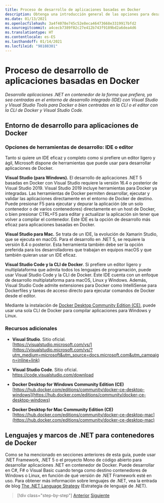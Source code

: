 ```yaml
---
title: Proceso de desarrollo de aplicaciones basadas en Docker
description: Obtenga una introducción general de las opciones para desarrollar aplicaciones basadas en Docker. Elija entre Visual Studio para Windows, Visual Studio para Mac o Visual Studio Code para la compatibilidad con varias plataformas (Windows, macOS y Linux).
ms.date: 01/13/2021
ms.openlocfilehash: 3a4f4078e745c52e8eca46473668e3319917bfd2
ms.sourcegitcommit: a4cecb7389f02c27e412b743f9189bd2a6dea4d6
ms.translationtype: HT
ms.contentlocale: es-ES
ms.lasthandoff: 01/14/2021
ms.locfileid: "98188301"
---
```

# <a name="development-process-for-docker-based-applications"></a>Proceso de desarrollo de aplicaciones basadas en Docker

*Desarrolle aplicaciones .NET en contenedor de la forma que prefiera, ya sea centradas en el entorno de desarrollo integrado (IDE) con Visual Studio y Visual Studio Tools para Docker o bien centradas en la CLI o el editor con la CLI de Docker y Visual Studio Code.*

## <a name="development-environment-for-docker-apps"></a>Entorno de desarrollo para aplicaciones de Docker

### <a name="development-tool-choices-ide-or-editor"></a>Opciones de herramientas de desarrollo: IDE o editor

Tanto si quiere un IDE eficaz y completo como si prefiere un editor ligero y ágil, Microsoft dispone de herramientas que puede usar para desarrollar aplicaciones de Docker.

**Visual Studio (para Windows).** El desarrollo de aplicaciones .NET 5 basadas en Docker con Visual Studio requiere la versión 16.4 o posterior de Visual Studio 2019. Visual Studio 2019 incluye herramientas para Docker ya integradas. Las herramientas de Docker permiten desarrollar, ejecutar y validar las aplicaciones directamente en el entorno de Docker de destino. Puede presionar F5 para ejecutar y depurar la aplicación (de un solo contenedor o de varios contenedores) directamente en un host de Docker, o bien presionar CTRL+F5 para editar y actualizar la aplicación sin tener que volver a compilar el contenedor. Este IDE es la opción de desarrollo más eficaz para aplicaciones basadas en Docker.

**Visual Studio para Mac.** Se trata de un IDE, la evolución de Xamarin Studio, que se ejecuta en macOS. Para el desarrollo en .NET 5, se requiere la versión 8.4 o posterior. Esta herramienta también debe ser la opción preferida para los desarrolladores que trabajan en equipos macOS y que también quieran usar un IDE eficaz.

**Visual Studio Code y la CLI de Docker**. Si prefiere un editor ligero y multiplataforma que admita todos los lenguajes de programación, puede usar Visual Studio Code y la CLI de Docker. Este IDE cuenta con un enfoque de desarrollo multiplataforma para macOS, Linux y Windows. Además, Visual Studio Code admite extensiones para Docker como IntelliSense para Dockerfiles y tareas de acceso directo para ejecutar comandos de Docker desde el editor.

Mediante la instalación de [Docker Desktop Community Edition (CE)](https://hub.docker.com/search/?type=edition&offering=community), puede usar una sola CLI de Docker para compilar aplicaciones para Windows y Linux.

### <a name="additional-resources"></a>Recursos adicionales

- **Visual Studio**. Sitio oficial. \
  [https://visualstudio.microsoft.com/vs/](https://visualstudio.microsoft.com/vs/?utm_medium=microsoft&utm_source=docs.microsoft.com&utm_campaign=inline+link)

- **Visual Studio Code**. Sitio oficial. \
  <https://code.visualstudio.com/download>

- **Docker Desktop for Windows Community Edition (CE)**  \
  [https://hub.docker.com/editions/community/docker-ce-desktop-windows](https://hub.docker.com/editions/community/docker-ce-desktop-windows)

- **Docker Desktop for Mac Community Edition (CE)**  \
  [https://hub.docker.com/editions/community/docker-ce-desktop-mac](https://hub.docker.com/editions/community/docker-ce-desktop-mac)

## <a name="net-languages-and-frameworks-for-docker-containers"></a>Lenguajes y marcos de .NET para contenedores de Docker

Como se ha mencionado en secciones anteriores de esta guía, puede usar .NET Framework, .NET 5 o el proyecto Mono de código abierto para desarrollar aplicaciones .NET en contenedor de Docker. Puede desarrollar en C\#, F\# o Visual Basic cuando tenga como destino contenedores de Windows o Linux, en función de qué versión de .NET Framework esté en uso. Para obtener más información sobre lenguajes de .NET, vea la entrada de blog [The .NET Language Strategy](https://devblogs.microsoft.com/dotnet/the-net-language-strategy/) (Estrategia de lenguaje de .NET).

>[!div class="step-by-step"]
>[Anterior](../architect-microservice-container-applications/scalable-available-multi-container-microservice-applications.md)
>[Siguiente](docker-app-development-workflow.md)
